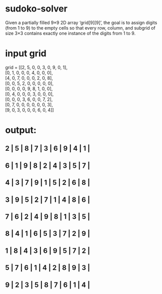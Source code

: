# sudoko-solver
Given a partially filled 9×9 2D array ‘grid[9][9]’, the goal is to assign digits (from 1 to 9) to the empty cells so that every row, column, and subgrid of size 3×3 contains exactly one instance of the digits from 1 to 9. 
 # input grid
 
 grid = [[2, 5, 0, 0, 3, 0, 9, 0, 1], <br>
        [0, 1, 0, 0, 0, 4, 0, 0, 0], <br>
    [4, 0, 7, 0, 0, 0, 2, 0, 8],<br>
    [0, 0, 5, 2, 0, 0, 0, 0, 0],<br>
    [0, 0, 0, 0, 9, 8, 1, 0, 0],<br>
    [0, 4, 0, 0, 0, 3, 0, 0, 0],<br>
    [0, 0, 0, 3, 6, 0, 0, 7, 2],<br>
    [0, 7, 0, 0, 0, 0, 0, 0, 3],<br>
    [9, 0, 3, 0, 0, 0, 6, 0, 4]]<br>

# output:

2 | 5 | 8 | 7 | 3 | 6 | 9 | 4 | 1 |<br>
---------------------------------------
6 | 1 | 9 | 8 | 2 | 4 | 3 | 5 | 7 |<br>
---------------------------------------
4 | 3 | 7 | 9 | 1 | 5 | 2 | 6 | 8 |<br>
---------------------------------------
3 | 9 | 5 | 2 | 7 | 1 | 4 | 8 | 6 |<br>
---------------------------------------
7 | 6 | 2 | 4 | 9 | 8 | 1 | 3 | 5 |<br>
---------------------------------------
8 | 4 | 1 | 6 | 5 | 3 | 7 | 2 | 9 |<br>
---------------------------------------
1 | 8 | 4 | 3 | 6 | 9 | 5 | 7 | 2 |<br>
---------------------------------------
5 | 7 | 6 | 1 | 4 | 2 | 8 | 9 | 3 |<br>
---------------------------------------
9 | 2 | 3 | 5 | 8 | 7 | 6 | 1 | 4 |<br>
---------------------------------------
